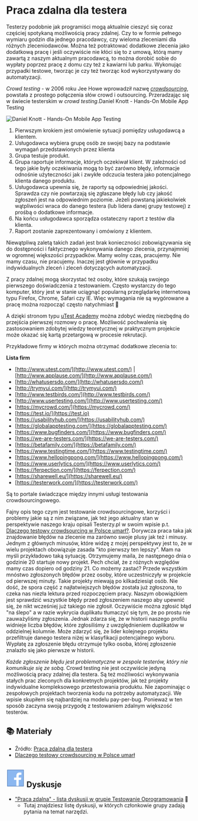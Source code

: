 # Praca zdalna dla testera

Testerzy podobnie jak programiści mogą aktualnie cieszyć się coraz częściej spotykaną możliwością pracy zdalnej. Czy to w formie pełnego wymiaru godzin dla jednego pracodawcy, czy wieloma zleceniami dla różnych zleceniodawców. Można też potraktować dodatkowe zlecenia jako dodatkową pracę i jeśli oczywiście nie kłóci się to z umową, którą mamy zawartą z naszym aktualnym pracodawcą, to można dorobić sobie do wypłaty poprzez pracę z domu czy też z kawiarni lub parku. Wykonując przypadki testowe, tworząc je czy też tworząc kod wykorzystywany do automatyzacji.

_Crowd testing_ - w 2006 roku Jee Howe wprowadził nazwę [_crowdsourcing_](http://crowdsourcing.com), powstała z prostego połączenia słów crowd i outsourcing. Przeradzając się w świecie testerskim w _crowd testing_.Daniel Knott - Hands-On Mobile App Testing

![Daniel Knott - Hands-On Mobile App Testing](https://testujemy.mobi/wp-content/uploads/2017/01/Screen-Shot-2017-01-02-at-16.59.30.png)

1. Pierwszym krokiem jest omówienie sytuacji pomiędzy usługodawcą a klientem.
2. Usługodawca wybiera grupę osób ze swojej bazy na podstawie wymagań przedstawionych przez klienta
3. Grupa testuje produkt.
4. Grupa raportuje informacje, których oczekiwał klient. W zależności od tego jakie były oczekiwania mogą to być zarówno błędy, informacje odnośnie użyteczności jak i zwykłe odczucia testera jako potencjalnego klienta danego produktu.
5. Usługodawca upewnia się, że raporty są odpowiedniej jakości. Sprawdza czy nie powtarzają się zgłaszane błędy lub czy jakość zgłoszeń jest na odpowiednim poziomie. Jeżeli powstaną jakiekolwiek wątpliwości wraca do danego testera (lub lidera danej grupy testowej) z prośbą o dodatkowe informacje.
6. Na końcu usługodawca sporządza ostateczny raport z testów dla klienta.
7. Raport zostanie zaprezentowany i omówiony z klientem.

Niewątpliwą zaletą takich zadań jest brak konieczności zobowiązywania się do dostępności i faktycznego wykonywania danego zlecenia, przynajmniej w ogromnej większości przypadków. Mamy wolny czas, pracujemy. Nie mamy czasu, nie pracujemy. Inaczej jest głównie w przypadku indywidualnych zleceń i zleceń dotyczących automatyzacji.

Z pracy zdalnej mogą skorzystać też osoby, które szukają swojego pierwszego doświadczenia z testowaniem. Często wystarczy do tego komputer, który jest w stanie uciągnąć popularną przeglądarkę internetową typu Firefox, Chrome, Safari czy IE. Więc wymagania nie są wygórowane a pracę można rozpocząć często natychmiast 🙂

A dzięki stronom typu [uTest Academy](https://www.utest.com/academy) można zdobyć wiedzę niezbędną do przejścia pierwszej rozmowy o pracę. Możliwość pochwalenia się zastosowaniem zdobytej wiedzy teoretycznej w praktycznym projekcie może okazać się kartą przetargową w procesie rekrutacji.

Przykładowe firmy w których można otrzymać dodatkowe zlecenia to:

**Lista firm**

* [http://www.utest.com/](http://www.utest.com/) | [http://www.applause.com/](http://www.applause.com/)
* [http://whatusersdo.com/](http://whatusersdo.com/)
* [http://trymyui.com/](http://trymyui.com/)
* [http://www.testbirds.com/](http://www.testbirds.com/)
* [http://www.usertesting.com/](http://www.usertesting.com/)
* [https://mycrowd.com/](https://mycrowd.com/)
* [https://test.io/](https://test.io)
* [https://usabilityhub.com/](https://usabilityhub.com/)
* [https://globalapptesting.com/](https://globalapptesting.com/)
* [https://www.bugfinders.com/](https://www.bugfinders.com/)
* [https://we-are-testers.com/](https://we-are-testers.com/)
* [https://betafamily.com/](https://betafamily.com/)
* [https://www.testingtime.com/](https://www.testingtime.com/)
* [https://www.hellopingpong.com/](https://www.hellopingpong.com/)
* [https://www.userlytics.com/](https://www.userlytics.com/)
* [https://ferpection.com/](https://ferpection.com/)
* [https://sharewell.eu/](https://sharewell.eu/)
* [https://testerwork.com/](https://testerwork.com/)



Są to portale świadczące między innymi usługi testowania crowdsourcingowego.

Fajny opis tego czym jest testowanie crowdsourcingowe, korzyści i problemy jakie są z nim związane, jak też jego aktualny stan w perspektywie naszego kraju opisali Testerzy.pl w swoim wpisie p.t. [Dlaczego testowy crowdsourcing w Polsce umarł?](http://testerzy.pl/baza-wiedzy/dlaczego-testowy-crowdsourcing-w-polsce-umarl). Dorywcza praca taka jak znajdowanie błędów na zlecenie ma zarówno swoje plusy jak też i minusy. Jednym z głównych minusów, które widzę z mojej perspektywy jest to, że w wielu projektach obowiązuje zasada "kto pierwszy ten lepszy". Mam na myśli przykładowo taką sytuację. Otrzymujemy maila, że następnego dnia o godzinie 20 startuje nowy projekt. Pech chciał, że z różnych względów mamy czas dopiero od godziny 21. Co możemy zastać? Przede wszystkim mnóstwo zgłoszonych błędów przez osoby, które uczestniczyły w projekcie od pierwszej minuty. Takie projekty miewają po kilkadziesiąt osób. Nie dość, że spora część z najłatwiejszych błędów została już zgłoszona, to czeka nas niezła lektura przed rozpoczęciem pracy. Naszym obowiązkiem jest sprawdzić wszystkie błędy przed zgłoszeniem naszego aby upewnić się, że nikt wcześniej już takiego nie zgłosił. Oczywiście można zgłosić błąd "na ślepo" a w razie wykrycia duplikatu tłumaczyć się tym, że po prostu nie zauważyliśmy zgłoszenia. Jednak zdarza się, że w historii naszego profilu widnieje liczba błędów, które zgłosiliśmy z uwzględnieniem duplikatów w oddzielnej kolumnie. Może zdarzyć się, że lider kolejnego projektu przefiltruje danego testera niżej w klasyfikacji potencjalnego wyboru. Wypłatę za zgłoszenie błędu otrzymuje tylko osoba, której zgłoszenie znalazło się jako pierwsze w historii.

_Każde zgłoszenie błędu jest problematyczne w zespole testerów, który nie komunikuje się ze sobą._ Crowd testing nie jest oczywiście jedyną możliwością pracy zdalnej dla testera. Są też możliwości wykonywania stałych prac zleconych dla konkretnych projektów, jak też projekty indywidualne kompleksowego przetestowania produktu. Nie zapominając o zespołowych projektach tworzenia kodu na potrzeby automatyzacji. We wpisie skupiłem się najbardziej na modelu pay-per-bug. Ponieważ w ten sposób zaczyna swoją przygodę z testowaniem zdalnym większość testerów.

## 📚 Materiały

* Źródło: [Praca zdalna dla testera](https://testujemy.mobi/praca-zdalna-dla-testera/)&#x20;
* [Dlaczego testowy crowdsourcing w Polsce umarł](http://testerzy.pl/baza-wiedzy/dlaczego-testowy-crowdsourcing-w-polsce-umarl)&#x20;

## ![](<.gitbook/assets/icons8-facebook-50 (10) (1) (1) (1) (1) (9).png>) Dyskusje

* ["Praca zdalna" - lista dyskusji w grupie Testowanie Oprogramowania](https://www.facebook.com/groups/141683635854223/post\_tags/?post\_tag\_id=1777847638904473\&ref=manage\_page) 🏤
  * Tutaj znajdziesz listę dyskusji, w których członkowie grupy zadają pytania na temat narzędzi.
